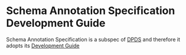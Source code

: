 # Schema Annotation Specification Development Guide
Schema Annotation Specification is a subspec of [DPDS](https://github.com/opendatamesh-initiative/odm-specification-dpdescriptor/tree/main) and therefore it adopts its [Development Guide](https://github.com/opendatamesh-initiative/odm-specification-dpdescriptor/blob/main/DEVELOPMENT.md)

